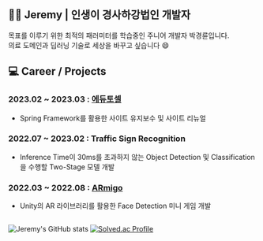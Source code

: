 ## 👨‍💻 Jeremy | 인생이 경사하강법인 개발자

목표를 이루기 위한 최적의 패러미터를 학습중인 주니어 개발자 박경륜입니다.  
의료 도메인과 딥러닝 기술로 세상을 바꾸고 싶습니다 😄
  
  
<!--
**Jeremy-0204/Jeremy-0204** is a ✨ _special_ ✨ repository because its `README.md` (this file) appears on your GitHub profile.

Here are some ideas to get you started:

- 🔭 I’m currently working on ...
- 🌱 I’m currently learning ...
- 👯 I’m looking to collaborate on ...
- 🤔 I’m looking for help with ...
- 💬 Ask me about ...
- 📫 How to reach me: ...
- 😄 Pronouns: ...
- ⚡ Fun fact: ...
-->


## 💻 Career / Projects  
### 2023.02 ~ 2023.03 : [에듀토셀](https://tosel.org/)
- Spring Framework를 활용한 사이트 유지보수 및 사이트 리뉴얼  

### 2022.07 ~ 2023.02 : Traffic Sign Recognition  
- Inference Time이 30ms를 초과하지 않는 Object Detection 및 Classification을 수행할 Two-Stage 모델 개발

### 2022.03 ~ 2022.08 : [ARmigo](https://github.com/Team-Armigo/TEAM_Armigo)  
- Unity의 AR 라이브러리를 활용한 Face Detection 미니 게임 개발


##
![Jeremy's GitHub stats](https://github-readme-stats.vercel.app/api?username=Jeremy-0204&show_icons=true&theme=onedark)
[![Solved.ac Profile](http://mazassumnida.wtf/api/v2/generate_badge?boj=jeremy0204)](https://solved.ac/jeremy0204)
